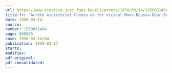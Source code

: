 ```yaml
---
url: https://www.ejustice.just.fgov.be/eli/arrete/1950/03/14/1950031404/justel
title-fr: "Arrêté ministériel Chemin de fer vicinal Mons-Boussu-Dour-Quievrain. - Section Wiheries (ferme de la Courte)-Quiévrain (rue de Valenciennes). - Plan de sectionnement."
date: 1950-03-14
source:
number: 1950031404
page: 888888
case: 1950-03-14/04
publication: 1950-03-17
starts:
modifies:
pdf-original:
pdf-consolidated:
---
```


